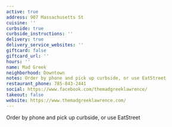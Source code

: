 ```yaml
---
active: true
address: 907 Massachusetts St
cuisine: ''
curbside: true
curbside_instructions: ''
delivery: true
delivery_service_websites: ''
giftcard: false
giftcard_url: ''
hours: ''
name: Mad Greek
neighborhood: Downtown
notes: Order by phone and pick up curbside, or use EatStreet
restaurant_phone: 785-843-2441
social: https://www.facebook.com/themadgreeklawrence/
takeout: false
website: https://www.themadgreeklawrence.com/
---
```


Order by phone and pick up curbside, or use EatStreet
